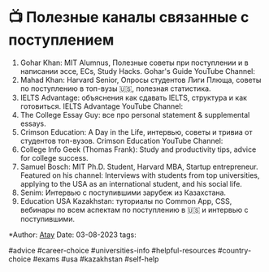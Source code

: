 # 📺 Полезные каналы связанные с поступлением
1. Gohar Khan: MIT Alumnus, Полезные советы при поступлении и в написании эссе, ECs, Study Hacks. Gohar's Guide YouTube Channel: 
2. Mahad Khan: Harvard Senior, Опросы студентов Лиги Плюща, советы по поступлению в топ-вузы 🇺🇸, полезная статистика.
3. IELTS Advantage: объяснения как сдавать IELTS, структура и как готовиться. IELTS Advantage YouTube Channel: 
4. The College Essay Guy: все про personal statement & supplemental essays.
5. Crimson Education: A Day in the Life, интервью, советы и тривиа от студентов топ-вузов. Crimson Education YouTube Channel:
6. College Info Geek (Thomas Frank): Study and productivity tips, advice for college success.
7. Samuel Bosch: MIT Ph.D. Student, Harvard MBA, Startup entrepreneur. Featured on his channel: Interviews with students from top universities, applying to the USA as an international student, and his social life.
8. Senim: Интервью с поступившими зарубеж из Казахстана.
9. Education USA Kazakhstan: туториалы по Common App, CSS, вебинары по всем аспектам по поступлению в 🇺🇸 и интервью с поступившими.        

*Author: [Atay](https://t.me/ataywork)
Date: 03-08-2023
tags:

#advice
#career-choice
#universities-info
#helpful-resources
#country-choice 
#exams
#usa
#kazakhstan
#self-help











